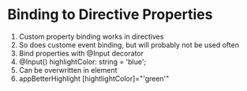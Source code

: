 # Binding to Directive Properties
01. Custom property binding works in directives
02. So does custome event binding, but will probably not be used often
03. Bind properties with @Input decorator
04. @Input() highlightColor: string = 'blue';
05. Can be overwritten in element
06. appBetterHighlight [hightlightColor]="'green'"